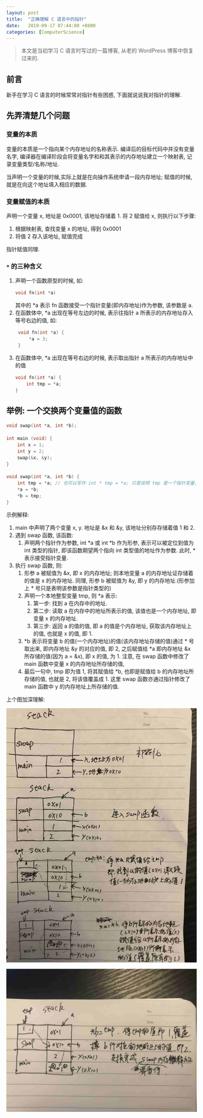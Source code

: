```yaml
---
layout: post
title:  "正确理解 C 语言中的指针"
date:   2019-09-17 07:44:00 +0800
categories: [ComputerScience]
---
```


> 本文是当初学习 C 语言时写过的一篇博客, 从老的 WordPress 博客中恢复过来的.

## 前言

新手在学习 C 语言的时候常常对指针有些困惑, 下面就说说我对指针的理解.

## 先弄清楚几个问题

### 变量的本质

变量的本质是一个指向某个内存地址的名称表示. 编译后的目标代码中并没有变量名字, 编译器在编译阶段会将变量名字和和其表示的内存地址建立一个映射表, 记录变量类型/名称/地址.

当声明一个变量的时候,实际上就是在向操作系统申请一段内存地址; 赋值的时候, 就是在向这个地址填入相应的数据.

### 变量赋值的本质

声明一个变量 x, 地址是 0x0001, 该地址存储着 1. 将 2 赋值给 x, 则执行以下步骤:

1. 根据映射表, 查找变量 x 的地址, 得到 0x0001
2. 将值 2 存入该地址, 赋值完成

指针赋值同理.

### `*` 的三种含义

1. 声明一个函数原型的时候, 如:
    ```c
    void fn(int *a)
    ```
    其中的 *a 表示 fn 函数接受一个指针变量(即内存地址)作为参数, 该参数是 a.
2. 在函数体中, *a 出现在等号左边的时候, 表示往指针 a 所表示的内存地址存入等号右边的值, 如:
   ```c
    void fn(int *a) {
        *a = 3;
    }
   ``` 
3. 在函数体中, *a 出现在等号右边的时候, 表示取出指针 a 所表示的内存地址中的值
    ```c
    void fn(int *a) {
        int tmp = *a;
    }
   ```



## 举例: 一个交换两个变量值的函数

```c
void swap(int *a, int *b);

int main (void) {
    int x = 1;
    int y = 2;
    swap(&x, &y);
}

void swap(int *a, int *b) {
    int tmp = *a; // 也可以写作 int * tmp = *a; 只是说明 tmp 是一个指针变量, 即存储着指针的变量;
    *a = *b;
    *b = tmp;
}
```
示例解释:

1. main 中声明了两个变量 x, y. 地址是 &x 和 &y, 该地址分别存存储着值 1 和 2.
2. 遇到 swap 函数, 该函数:
   1. 声明两个指针作为参数, int *a 或 int *b 作为形参, 表示可以被定位到值为 int 类型的指针, 即该函数期望两个指向 int 类型值的地址作为参数. 此时, * 表示接受指针变量.
3. 执行 swap 函数, 则:
   1. 形参 a 被赋值为 &x, 即 x 的内存地址; 则本地变量 a 的内存地址证存储着的值是 x 的内存地址. 同理, 形参 b 被赋值为 &y, 即 y 的内存地址.(形参加上 * 号只是表明该参数是指针类型的)
   2. 声明一个本地整型变量 tmp, 则 *a 表示:
      1. 第一步: 找到 a 在内存中的地址.
      2. 第二步: 读取 a 在内存中的地址所表示的值, 该值也是一个内存地址, 即变量 x 的内存地址.
      3. 第三步: 返回 a 的值的值, 即 a 的值是个内存地址, 获取该内存地址上的值, 也就是 x 的值, 即 1.
   3. *b 表示将变量 b 的值(一个内存地址)的值(该内存地址存储的值)通过 * 号取出来, 即内存地址 &y 的对应的值, 即 2, 之后赋值给 *a 即内存地址 &x 所存储的值(因为 a = &x), 即 x 的值, 为 1. 注意, 在 swap 函数中修改了 main 函数中变量 x 的内存地址所存储的值,
   4. 最后一句中, tmp 即为值 1, 将其赋值给 *b, 也即是赋值给 b 的内存地址所存储的值, 也就是 2, 将该值覆盖成 1. 这里 swap 函数亦通过指针修改了 main 函数中 y 的内存地址上所存储的值.

上个图加深理解:

![交换值函数](/static/img/2019/c-pointer-1.jpeg "交换值函数")

![交换值函数](/static/img/2019/c-pointer-2.jpeg "交换值函数")